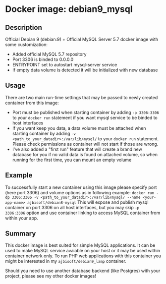 # Docker image: debian9_mysql

## Description

Official Debian 9 (debian:9) + Official MySQL Server 5.7 docker image with some customization:
* Added official MySQL 5.7 repository
* Port 3306 is binded to 0.0.0.0
* ENTRYPOINT set to autostart mysql-server service
* If empty data volume is detected it will be initialized with new database

## Usage

There are two main run-time settings that may be passed to newly created container from this image:
* Port must be published when starting container by adding `-p 3306:3306` to your `docker run` statement if you want mysql service to be binded to host interfaces
* If you want keep you data, a data volume must be attached when starting container by adding `-v <path_to_your_datadir>:/var/lib/mysql/` to your `docker run` statement. Please check permissions as container will not start if those are wrong.
* I've also added a "first run" feature that will create a brand new database for you if no valid data is found on attached volume, so when running for the first time, you can mount an empty volume

## Example

To successfully start a new container using this image please specify port (here port 3306) and volume options as in following example:
`docker run -dp 3306:3306 -v <path_to_your_datadir>:/var/lib/mysql/ --name <your-app-name> ajbisoft/debian8-mysql`
This will expose and publish mysql container on port 3306 on all host interfaces, but you may skip `-p 3306:3306` option and use container linking to access MySQL container from within your app.

## Summary

This docker image is best suited for simple MySQL applications. It can be used to make MySQL service avaiable on your host or it may be used within container network only. To run PHP web applications with this container you might be interested in my `ajbisoft/debian9_lamp` container.

Should you need to use another database backend (like Postgres) with your project, please see my other docker images!
